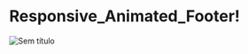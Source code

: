 # Responsive_Animated_Footer!


![Sem título](https://user-images.githubusercontent.com/83471539/138157424-ea7d4319-ca9f-40d3-84c2-6843797fa403.png)
